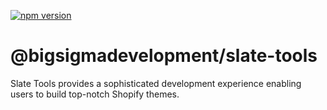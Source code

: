 [![npm version](https://badge.fury.io/js/%40shopify%2Fslate-tools.svg)](https://badge.fury.io/js/%40shopify%2Fslate-tools)

# @bigsigmadevelopment/slate-tools

Slate Tools provides a sophisticated development experience enabling users to build top-notch Shopify themes.
